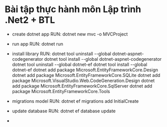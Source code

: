 # Bài tập thực hành môn Lập trình .Net2 + BTL

- create dotnet app 
RUN: dotnet new mvc -o MVCProject

- run app
RUN: dotnet run

- install library
RUN: 
dotnet tool uninstall --global dotnet-aspnet-codegenerator
dotnet tool install --global dotnet-aspnet-codegenerator
dotnet tool uninstall --global dotnet-ef
dotnet tool install --global dotnet-ef
dotnet add package Microsoft.EntityFrameworkCore.Design
dotnet add package Microsoft.EntityFrameworkCore.SQLite
dotnet add package Microsoft.VisualStudio.Web.CodeGeneration.Design
dotnet add package Microsoft.EntityFrameworkCore.SqlServer
dotnet add package Microsoft.EntityFrameworkCore.Tools

- migrations model
RUN: dotnet ef migrations add InitialCreate

- update database
RUN: dotnet ef database update

- 